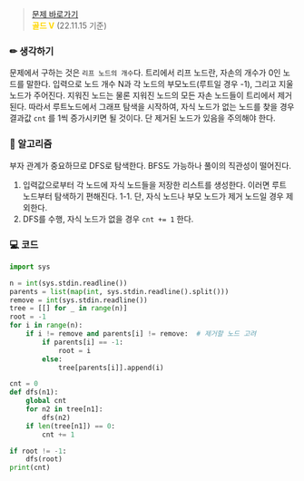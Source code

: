 > [문제 바로가기](https://www.acmicpc.net/problem/1068)  
> <span style="color: #FFD700">**골드 V**</span> (22.11.15 기준)

### ✏ 생각하기
문제에서 구하는 것은 `리프 노드의 개수`다.
트리에서 리프 노드란, 자손의 개수가 0인 노드를 말한다. 입력으로 노드 개수 N과 각 노드의 부모노드(루트일 경우 -1), 그리고 지울 노드가 주어진다. 지워진 노드는 물론 지워진 노드의 모든 자손 노드들이 트리에서 제거된다.
따라서 루트노드에서 그래프 탐색을 시작하여, 자식 노드가 없는 노드를 찾을 경우 결과값 `cnt` 를 1씩 증가시키면 될 것이다. 단 제거된 노드가 있음을 주의해야 한다.

### 📒 알고리즘
부자 관계가 중요하므로 DFS로 탐색한다. BFS도 가능하나 풀이의 직관성이 떨어진다.  
1. 입력값으로부터 각 노드에 자식 노드들을 저장한 리스트를 생성한다. 이러면 루트 노드부터 탐색하기 편해진다.
 1-1. 단, 자식 노드나 부모 노드가 제거 노드일 경우 제외한다.
2. DFS를 수행, 자식 노드가 없을 경우 `cnt += 1` 한다.

### 💻 코드
```python
import sys

n = int(sys.stdin.readline())
parents = list(map(int, sys.stdin.readline().split()))
remove = int(sys.stdin.readline())
tree = [[] for _ in range(n)]
root = -1
for i in range(n): 
    if i != remove and parents[i] != remove:  # 제거할 노드 고려
        if parents[i] == -1: 
            root = i
        else: 
            tree[parents[i]].append(i)

cnt = 0
def dfs(n1): 
    global cnt
    for n2 in tree[n1]: 
        dfs(n2)
    if len(tree[n1]) == 0: 
        cnt += 1

if root != -1: 
    dfs(root)
print(cnt)
```
